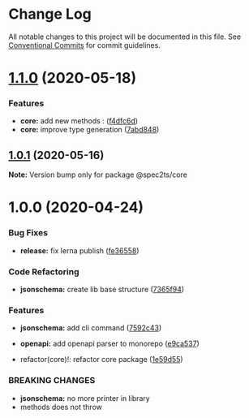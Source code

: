 # Change Log

All notable changes to this project will be documented in this file.
See [Conventional Commits](https://conventionalcommits.org) for commit guidelines.

# [1.1.0](https://github.com/touchifyapp/spec2ts/compare/@spec2ts/core@1.0.1...@spec2ts/core@1.1.0) (2020-05-18)


### Features

* **core:** add new methods : ([f4dfc6d](https://github.com/touchifyapp/spec2ts/commit/f4dfc6d98848cc95512b38c1aea5c9fb016e275a))
* **core:** improve type generation ([7abd848](https://github.com/touchifyapp/spec2ts/commit/7abd84800ce27d81a7868d4ec0a67f28bf26b355))





## [1.0.1](https://github.com/touchifyapp/spec2ts/compare/@spec2ts/core@1.0.0...@spec2ts/core@1.0.1) (2020-05-16)

**Note:** Version bump only for package @spec2ts/core





# 1.0.0 (2020-04-24)


### Bug Fixes

* **release:** fix lerna publish ([fe36558](https://github.com/touchifyapp/spec2ts/commit/fe36558a1a2742e2e3d99aa08061ab9be0cf03f2))


### Code Refactoring

* **jsonschema:** create lib base structure ([7365f94](https://github.com/touchifyapp/spec2ts/commit/7365f94ae0d32a3ef427dce02891c602f98a5edc))


### Features

* **jsonschema:** add cli command ([7592c43](https://github.com/touchifyapp/spec2ts/commit/7592c439be99fabb97cc270aa7a09794ee86f738))
* **openapi:** add openapi parser to monorepo ([e9ca537](https://github.com/touchifyapp/spec2ts/commit/e9ca5375e2692f909d32eacae653f918cd348040))


* refactor(core)!: refactor core package ([1e59d55](https://github.com/touchifyapp/spec2ts/commit/1e59d55ec6342cd56510876f9f31a948bb1f272b))


### BREAKING CHANGES

* **jsonschema:** no more printer in library
* methods does not throw
